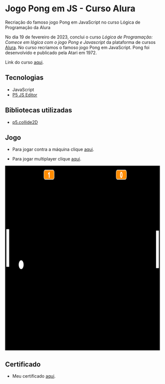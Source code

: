 # Jogo Pong em JS - Curso Alura
Recriação do famoso jogo Pong em JavaScript no curso Lógica de Programação da Alura

No dia 19 de fevereiro de 2023, conclui o curso *Lógica de Programação: Comece em lógica com o jogo Pong e Javascript* da plataforma de cursos <a href="https://www.alura.com.br/" target="_blank">Alura</a>. No curso recriamos o famoso jogo Pong em JavaScript. Pong foi desenvolvido e publicado pela Atari em 1972.

Link do curso <a href="https://cursos.alura.com.br/course/pong-javascript/" target="_blank">aqui</a>.

## Tecnologias

* JavaScript
* <a href="https://p5js.org" target="_blank">P5 JS Editor</a>

## Bibliotecas utilizadas

* <a href="https://github.com/bmoren/p5.collide2D" target="_blank">p5.collide2D</a>

## Jogo

* Para jogar contra a máquina clique <a href="https://editor.p5js.org/lucsanro/full/wF_Blme8L" target="_blank">aqui</a>.

* Para jogar multiplayer clique <a href="https://editor.p5js.org/lucsanro/full/TgoQhz7Fy" target="_blank">aqui</a>.

<p align = "center">
  <img width="800" height="600" src="pong.png">
</p>

## Certificado

* Meu certificado [aqui](https://cursos.alura.com.br/certificate/fc68aecb-4b3c-4df7-a174-91713125304e).








